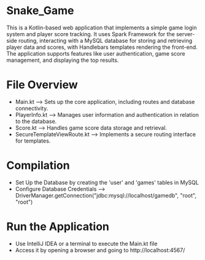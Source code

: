 # Snake_Game

This is a Kotlin-based web application that implements a simple game login system and player score tracking. 
It uses Spark Framework for the server-side routing, interacting with a MySQL database for storing and retrieving player data and scores, with Handlebars templates rendering the front-end. 
The application supports features like user authentication, game score management, and displaying the top results.


# File Overview

- Main.kt --> Sets up the core application, including routes and database connectivity.
- PlayerInfo.kt --> Manages user information and authentication in relation to the database.
- Score.kt --> Handles game score data storage and retrieval.
- SecureTemplateViewRoute.kt --> Implements a secure routing interface for templates.


# Compilation

  - Set Up the Database by creating the 'user' and 'games' tables in MySQL
  - Configure Database Credentials --> DriverManager.getConnection("jdbc:mysql://localhost/gamedb", "root", "root")

# Run the Application
  - Use IntelliJ IDEA or a terminal to execute the Main.kt file
  - Access it by opening a browser and going to http://localhost:4567/
  
    

  
  
  
